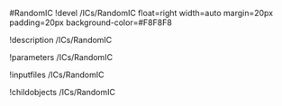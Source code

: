 <!-- MOOSE Object Documentation Stub: Remove this when content is added. -->
#RandomIC
!devel /ICs/RandomIC float=right width=auto margin=20px padding=20px background-color=#F8F8F8

!description /ICs/RandomIC

!parameters /ICs/RandomIC

!inputfiles /ICs/RandomIC

!childobjects /ICs/RandomIC
